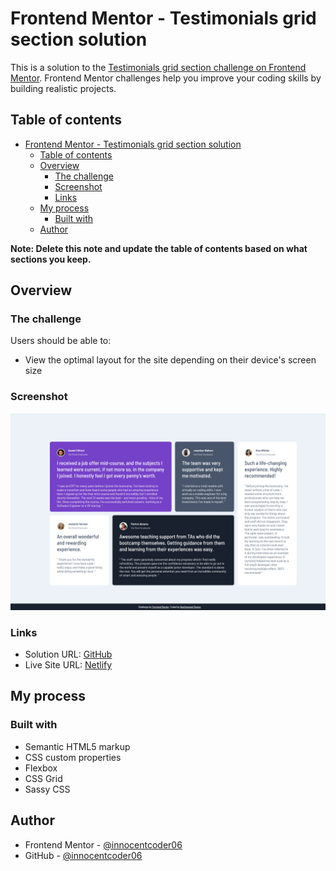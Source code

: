 # Frontend Mentor - Testimonials grid section solution

This is a solution to the [Testimonials grid section challenge on Frontend Mentor](https://www.frontendmentor.io/challenges/testimonials-grid-section-Nnw6J7Un7). Frontend Mentor challenges help you improve your coding skills by building realistic projects.

## Table of contents

- [Frontend Mentor - Testimonials grid section solution](#frontend-mentor---testimonials-grid-section-solution)
  - [Table of contents](#table-of-contents)
  - [Overview](#overview)
    - [The challenge](#the-challenge)
    - [Screenshot](#screenshot)
    - [Links](#links)
  - [My process](#my-process)
    - [Built with](#built-with)
  - [Author](#author)

**Note: Delete this note and update the table of contents based on what sections you keep.**

## Overview

### The challenge

Users should be able to:

- View the optimal layout for the site depending on their device's screen size

### Screenshot

![Testimonials grid section challenge on Frontend Mentor](./screenshot.png)

### Links

- Solution URL: [GitHub](https://github.com/innocentcoder06/testimonials-grid-section-main)
- Live Site URL: [Netlify](https://nanthagopal-s-testimonial-grid.netlify.app/)

## My process

### Built with

- Semantic HTML5 markup
- CSS custom properties
- Flexbox
- CSS Grid
- Sassy CSS

## Author

- Frontend Mentor - [@innocentcoder06](https://www.frontendmentor.io/profile/innocentcoder06)
- GitHub - [@innocentcoder06](https://www.github.com/innocentcoder06)
